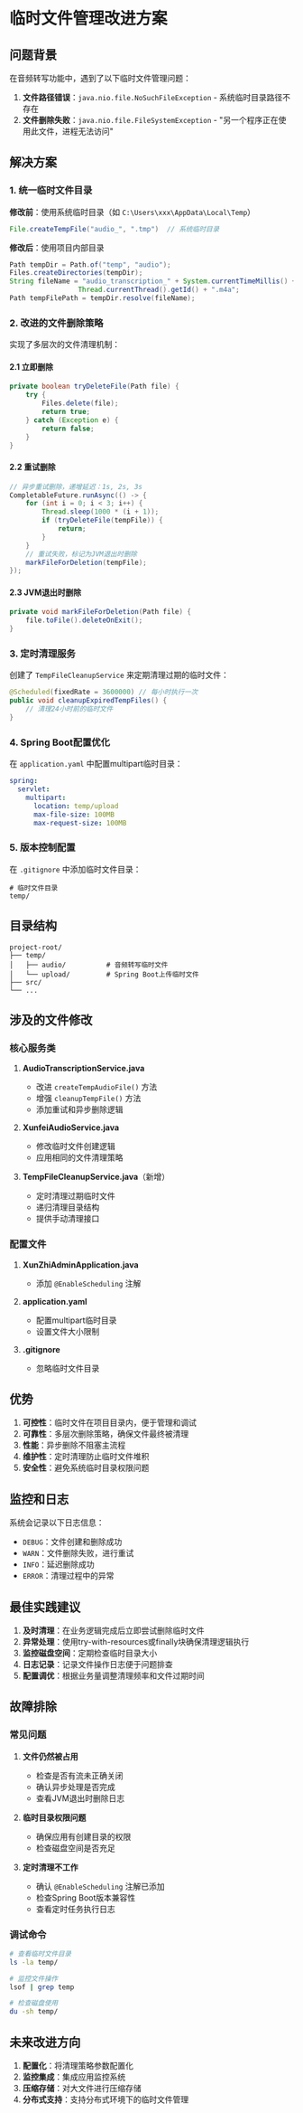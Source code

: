 # 临时文件管理改进方案

## 问题背景

在音频转写功能中，遇到了以下临时文件管理问题：

1. **文件路径错误**：`java.nio.file.NoSuchFileException` - 系统临时目录路径不存在
2. **文件删除失败**：`java.nio.file.FileSystemException` - "另一个程序正在使用此文件，进程无法访问"

## 解决方案

### 1. 统一临时文件目录

**修改前**：使用系统临时目录（如 `C:\Users\xxx\AppData\Local\Temp`）
```java
File.createTempFile("audio_", ".tmp")  // 系统临时目录
```

**修改后**：使用项目内部目录
```java
Path tempDir = Path.of("temp", "audio");
Files.createDirectories(tempDir);
String fileName = "audio_transcription_" + System.currentTimeMillis() + "_" + 
                 Thread.currentThread().getId() + ".m4a";
Path tempFilePath = tempDir.resolve(fileName);
```

### 2. 改进的文件删除策略

实现了多层次的文件清理机制：

#### 2.1 立即删除
```java
private boolean tryDeleteFile(Path file) {
    try {
        Files.delete(file);
        return true;
    } catch (Exception e) {
        return false;
    }
}
```

#### 2.2 重试删除
```java
// 异步重试删除，递增延迟：1s, 2s, 3s
CompletableFuture.runAsync(() -> {
    for (int i = 0; i < 3; i++) {
        Thread.sleep(1000 * (i + 1));
        if (tryDeleteFile(tempFile)) {
            return;
        }
    }
    // 重试失败，标记为JVM退出时删除
    markFileForDeletion(tempFile);
});
```

#### 2.3 JVM退出时删除
```java
private void markFileForDeletion(Path file) {
    file.toFile().deleteOnExit();
}
```

### 3. 定时清理服务

创建了 `TempFileCleanupService` 来定期清理过期的临时文件：

```java
@Scheduled(fixedRate = 3600000) // 每小时执行一次
public void cleanupExpiredTempFiles() {
    // 清理24小时前的临时文件
}
```

### 4. Spring Boot配置优化

在 `application.yaml` 中配置multipart临时目录：

```yaml
spring:
  servlet:
    multipart:
      location: temp/upload
      max-file-size: 100MB
      max-request-size: 100MB
```

### 5. 版本控制配置

在 `.gitignore` 中添加临时文件目录：

```
# 临时文件目录
temp/
```

## 目录结构

```
project-root/
├── temp/
│   ├── audio/          # 音频转写临时文件
│   └── upload/         # Spring Boot上传临时文件
├── src/
└── ...
```

## 涉及的文件修改

### 核心服务类

1. **AudioTranscriptionService.java**
   - 改进 `createTempAudioFile()` 方法
   - 增强 `cleanupTempFile()` 方法
   - 添加重试和异步删除逻辑

2. **XunfeiAudioService.java**
   - 修改临时文件创建逻辑
   - 应用相同的文件清理策略

3. **TempFileCleanupService.java**（新增）
   - 定时清理过期临时文件
   - 递归清理目录结构
   - 提供手动清理接口

### 配置文件

1. **XunZhiAdminApplication.java**
   - 添加 `@EnableScheduling` 注解

2. **application.yaml**
   - 配置multipart临时目录
   - 设置文件大小限制

3. **.gitignore**
   - 忽略临时文件目录

## 优势

1. **可控性**：临时文件在项目目录内，便于管理和调试
2. **可靠性**：多层次删除策略，确保文件最终被清理
3. **性能**：异步删除不阻塞主流程
4. **维护性**：定时清理防止临时文件堆积
5. **安全性**：避免系统临时目录权限问题

## 监控和日志

系统会记录以下日志信息：

- `DEBUG`：文件创建和删除成功
- `WARN`：文件删除失败，进行重试
- `INFO`：延迟删除成功
- `ERROR`：清理过程中的异常

## 最佳实践建议

1. **及时清理**：在业务逻辑完成后立即尝试删除临时文件
2. **异常处理**：使用try-with-resources或finally块确保清理逻辑执行
3. **监控磁盘空间**：定期检查临时目录大小
4. **日志记录**：记录文件操作日志便于问题排查
5. **配置调优**：根据业务量调整清理频率和文件过期时间

## 故障排除

### 常见问题

1. **文件仍然被占用**
   - 检查是否有流未正确关闭
   - 确认异步处理是否完成
   - 查看JVM退出时删除日志

2. **临时目录权限问题**
   - 确保应用有创建目录的权限
   - 检查磁盘空间是否充足

3. **定时清理不工作**
   - 确认 `@EnableScheduling` 注解已添加
   - 检查Spring Boot版本兼容性
   - 查看定时任务执行日志

### 调试命令

```bash
# 查看临时文件目录
ls -la temp/

# 监控文件操作
lsof | grep temp

# 检查磁盘使用
du -sh temp/
```

## 未来改进方向

1. **配置化**：将清理策略参数配置化
2. **监控集成**：集成应用监控系统
3. **压缩存储**：对大文件进行压缩存储
4. **分布式支持**：支持分布式环境下的临时文件管理